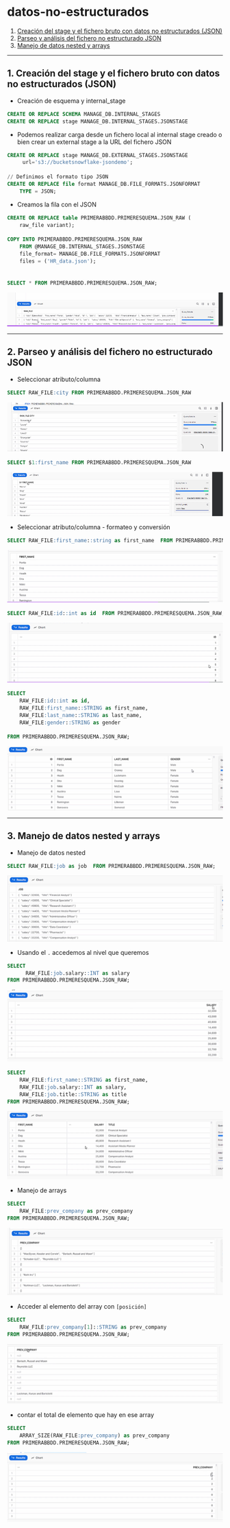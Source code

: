 # datos-no-estructurados
1. [Creación del stage y el fichero bruto con datos no estructurados (JSON)](#schema1)
2. [Parseo y análisis del fichero no estructurado JSON](#schema2)
3. [Manejo de datos nested y arrays](#schema3)


<hr>

<a name="schema1"></a>

## 1. Creación del stage y el fichero bruto con datos no estructurados (JSON)


- Creación de esquema y internal_stage
```SQL
CREATE OR REPLACE SCHEMA MANAGE_DB.INTERNAL_STAGES
CREATE OR REPLACE stage MANAGE_DB.INTERNAL_STAGES.JSONSTAGE
```
- Podemos realizar carga desde un fichero local al internal stage creado o bien crear un external stage a la URL del fichero JSON
```SQL
CREATE OR REPLACE stage MANAGE_DB.EXTERNAL_STAGES.JSONSTAGE
     url='s3://bucketsnowflake-jsondemo';

// Definimos el formato tipo JSON
CREATE OR REPLACE file format MANAGE_DB.FILE_FORMATS.JSONFORMAT
    TYPE = JSON;
```
- Creamos la fila con el JSON

```SQL
CREATE OR REPLACE table PRIMERABBDD.PRIMERESQUEMA.JSON_RAW (
    raw_file variant);
    
COPY INTO PRIMERABBDD.PRIMERESQUEMA.JSON_RAW
    FROM @MANAGE_DB.INTERNAL_STAGES.JSONSTAGE
    file_format= MANAGE_DB.FILE_FORMATS.JSONFORMAT
    files = ('HR_data.json');
    
   
SELECT * FROM PRIMERABBDD.PRIMERESQUEMA.JSON_RAW;
```

![](./img/raw_file.png)


<hr>

<a name="schema2"></a>

## 2. Parseo y análisis del fichero no estructurado JSON

- Seleccionar atributo/columna

```SQL
SELECT RAW_FILE:city FROM PRIMERABBDD.PRIMERESQUEMA.JSON_RAW
```
![](./img/city.png)

```sql
SELECT $1:first_name FROM PRIMERABBDD.PRIMERESQUEMA.JSON_RAW
```
![](./img/first_name.png)



- Seleccionar atributo/columna - formateo y conversión
```sql
SELECT RAW_FILE:first_name::string as first_name  FROM PRIMERABBDD.PRIMERESQUEMA.JSON_RAW;
```
![](./img/first_name_parse.png)

```sql
SELECT RAW_FILE:id::int as id  FROM PRIMERABBDD.PRIMERESQUEMA.JSON_RAW;
```
![](./img/id_parse.png)


```sql
SELECT 
    RAW_FILE:id::int as id,  
    RAW_FILE:first_name::STRING as first_name,
    RAW_FILE:last_name::STRING as last_name,
    RAW_FILE:gender::STRING as gender

FROM PRIMERABBDD.PRIMERESQUEMA.JSON_RAW;
```
![](./img/tabla.png)


<hr>

<a name="schema1"></a>

## 3. Manejo de datos nested y arrays

- Manejo de datos nested
```sql   
SELECT RAW_FILE:job as job  FROM PRIMERABBDD.PRIMERESQUEMA.JSON_RAW;
```
![](./img/job.png)

- Usando el `.` accedemos al nivel que queremos

```sql
SELECT 
      RAW_FILE:job.salary::INT as salary
FROM PRIMERABBDD.PRIMERESQUEMA.JSON_RAW;

```
![](./img/salario.png)


```sql
SELECT 
    RAW_FILE:first_name::STRING as first_name,
    RAW_FILE:job.salary::INT as salary,
    RAW_FILE:job.title::STRING as title
FROM PRIMERABBDD.PRIMERESQUEMA.JSON_RAW;
```
![](./img/tabla_2.png)

- Manejo de arrays
```sql
SELECT
    RAW_FILE:prev_company as prev_company
FROM PRIMERABBDD.PRIMERESQUEMA.JSON_RAW;
```
![](./img/array.png)
- Acceder al elemento del array con `[posición]`
```sql
SELECT
    RAW_FILE:prev_company[1]::STRING as prev_company
FROM PRIMERABBDD.PRIMERESQUEMA.JSON_RAW;
```
![](./img/1_elemento.png)

- contar el total de elemento que hay en ese array
```sql
SELECT
    ARRAY_SIZE(RAW_FILE:prev_company) as prev_company
FROM PRIMERABBDD.PRIMERESQUEMA.JSON_RAW;
```
![](./img/contar.png)
